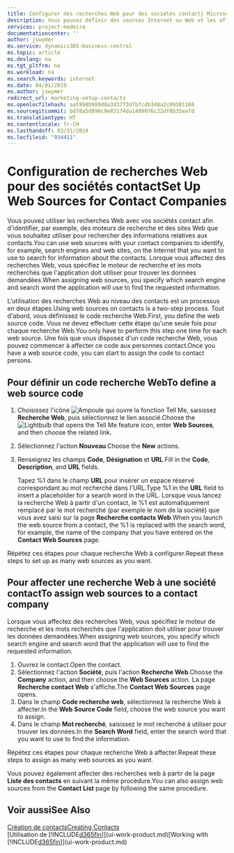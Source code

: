 ```yaml
---
title: Configurer des recherches Web pour des sociétés contact| Microsoft Docs
description: Vous pouvez définir des sources Internet ou Web et les affecter à une société contact pour identifier la manière dont vous souhaitez rechercher des informations sur vos contacts.
services: project-madeira
documentationcenter: ''
author: jswymer
ms.service: dynamics365-business-central
ms.topic: article
ms.devlang: na
ms.tgt_pltfrm: na
ms.workload: na
ms.search.keywords: internet
ms.date: 04/01/2019
ms.author: jswymer
redirect_url: marketing-setup-contacts
ms.openlocfilehash: aa5998b989d8a3d37f3d7bfcdb348a2c09381168
ms.sourcegitcommit: bd78a5d990c9e83174da1409076c22df8b35eafd
ms.translationtype: HT
ms.contentlocale: fr-CH
ms.lasthandoff: 03/31/2019
ms.locfileid: "934411"
---
```

# <a name="set-up-web-sources-for-contact-companies"></a><span data-ttu-id="3bb84-103">Configuration de recherches Web pour des sociétés contact</span><span class="sxs-lookup"><span data-stu-id="3bb84-103">Set Up Web Sources for Contact Companies</span></span>
<span data-ttu-id="3bb84-104">Vous pouvez utiliser les recherches Web avec vos sociétés contact afin d'identifier, par exemple, des moteurs de recherche et des sites Web que vous souhaitez utiliser pour rechercher des informations relatives aux contacts.</span><span class="sxs-lookup"><span data-stu-id="3bb84-104">You can use web sources with your contact companies to identify, for example, search engines and web sites, on the Internet that you want to use to search for information about the contacts.</span></span> <span data-ttu-id="3bb84-105">Lorsque vous affectez des recherches Web, vous spécifiez le moteur de recherche et les mots recherchés que l'application doit utiliser pour trouver les données demandées.</span><span class="sxs-lookup"><span data-stu-id="3bb84-105">When assigning web sources, you specify which search engine and search word the application will use to find the requested information.</span></span>

<span data-ttu-id="3bb84-106">L'utilisation des recherches Web au niveau des contacts est un processus en deux étapes.</span><span class="sxs-lookup"><span data-stu-id="3bb84-106">Using web sources on contacts is a two-step process.</span></span> <span data-ttu-id="3bb84-107">Tout d'abord, vous définissez le code recherche Web.</span><span class="sxs-lookup"><span data-stu-id="3bb84-107">First, you define the web source code.</span></span> <span data-ttu-id="3bb84-108">Vous ne devez effectuer cette étape qu'une seule fois pour chaque recherche Web.</span><span class="sxs-lookup"><span data-stu-id="3bb84-108">You only have to perform this step one time for each web source.</span></span> <span data-ttu-id="3bb84-109">Une fois que vous disposez d'un code recherche Web, vous pouvez commencer à affecter ce code aux personnes contact.</span><span class="sxs-lookup"><span data-stu-id="3bb84-109">Once you have a web source code, you can start to assign the code to contact persons.</span></span>

## <a name="to-define-a-web-source-code"></a><span data-ttu-id="3bb84-110">Pour définir un code recherche Web</span><span class="sxs-lookup"><span data-stu-id="3bb84-110">To define a web source code</span></span>
1. <span data-ttu-id="3bb84-111">Choisissez l'icône ![Ampoule qui ouvre la fonction Tell Me](media/ui-search/search_small.png "Dites-moi ce que vous voulez faire"), saisissez **Recherche Web**, puis sélectionnez le lien associé.</span><span class="sxs-lookup"><span data-stu-id="3bb84-111">Choose the ![Lightbulb that opens the Tell Me feature](media/ui-search/search_small.png "Tell me what you want to do") icon, enter **Web Sources**, and then choose the related link.</span></span>
2. <span data-ttu-id="3bb84-112">Sélectionnez l'action **Nouveau**.</span><span class="sxs-lookup"><span data-stu-id="3bb84-112">Choose the **New** actions.</span></span>
3. <span data-ttu-id="3bb84-113">Renseignez les champs **Code**, **Désignation** et **URL**.</span><span class="sxs-lookup"><span data-stu-id="3bb84-113">Fill in the **Code**, **Description**, and **URL** fields.</span></span>

    <span data-ttu-id="3bb84-114">Tapez %1 dans le champ **URL** pour insérer un espace réservé correspondant au mot recherché dans l'URL.</span><span class="sxs-lookup"><span data-stu-id="3bb84-114">Type %1 in the **URL** field to insert a placeholder for a search word in the URL.</span></span> <span data-ttu-id="3bb84-115">Lorsque vous lancez la recherche Web à partir d'un contact, le %1 est automatiquement remplacé par le mot recherché (par exemple le nom de la société) que vous avez saisi sur la page **Recherche contacts Web**.</span><span class="sxs-lookup"><span data-stu-id="3bb84-115">When you launch the web source from a contact, the %1 is replaced with the search word, for example, the name of the company that you have entered on the **Contact Web Sources** page.</span></span>

<span data-ttu-id="3bb84-116">Répétez ces étapes pour chaque recherche Web à configurer.</span><span class="sxs-lookup"><span data-stu-id="3bb84-116">Repeat these steps to set up as many web sources as you want.</span></span>

## <a name="to-assign-web-sources-to-a-contact-company"></a><span data-ttu-id="3bb84-117">Pour affecter une recherche Web à une société contact</span><span class="sxs-lookup"><span data-stu-id="3bb84-117">To assign web sources to a contact company</span></span>
<span data-ttu-id="3bb84-118">Lorsque vous affectez des recherches Web, vous spécifiez le moteur de recherche et les mots recherchés que l'application doit utiliser pour trouver les données demandées.</span><span class="sxs-lookup"><span data-stu-id="3bb84-118">When assigning web sources, you specify which search engine and search word that the application will use to find the requested information.</span></span>

1. <span data-ttu-id="3bb84-119">Ouvrez le contact.</span><span class="sxs-lookup"><span data-stu-id="3bb84-119">Open the contact.</span></span>
2. <span data-ttu-id="3bb84-120">Sélectionnez l'action **Société**, puis l'action **Recherche Web**.</span><span class="sxs-lookup"><span data-stu-id="3bb84-120">Choose the **Company** action, and then choose the **Web Sources** action.</span></span> <span data-ttu-id="3bb84-121">La page **Recherche contact Web** s'affiche.</span><span class="sxs-lookup"><span data-stu-id="3bb84-121">The **Contact Web Sources** page opens.</span></span>
3. <span data-ttu-id="3bb84-122">Dans le champ **Code recherche web**, sélectionnez la recherche Web à affecter.</span><span class="sxs-lookup"><span data-stu-id="3bb84-122">In the **Web Source Code** field, choose the web source you want to assign.</span></span>
4. <span data-ttu-id="3bb84-123">Dans le champ **Mot recherché**, saisissez le mot recherché à utiliser pour trouver les données.</span><span class="sxs-lookup"><span data-stu-id="3bb84-123">In the **Search Word** field, enter the search word that you want to use to find the information.</span></span>

<span data-ttu-id="3bb84-124">Répétez ces étapes pour chaque recherche Web à affecter.</span><span class="sxs-lookup"><span data-stu-id="3bb84-124">Repeat these steps to assign as many web sources as you want.</span></span>

<span data-ttu-id="3bb84-125">Vous pouvez également affecter des recherches web à partir de la page **Liste des contacts** en suivant la même procédure.</span><span class="sxs-lookup"><span data-stu-id="3bb84-125">You can also assign web sources from the **Contact List** page by following the same procedure.</span></span>

## <a name="see-also"></a><span data-ttu-id="3bb84-126">Voir aussi</span><span class="sxs-lookup"><span data-stu-id="3bb84-126">See Also</span></span>
[<span data-ttu-id="3bb84-127">Création de contacts</span><span class="sxs-lookup"><span data-stu-id="3bb84-127">Creating Contacts</span></span>](marketing-create-contact-companies.md)  
<span data-ttu-id="3bb84-128">[Utilisation de [!INCLUDE[d365fin](includes/d365fin_md.md)]](ui-work-product.md)</span><span class="sxs-lookup"><span data-stu-id="3bb84-128">[Working with [!INCLUDE[d365fin](includes/d365fin_md.md)]](ui-work-product.md)</span></span>
